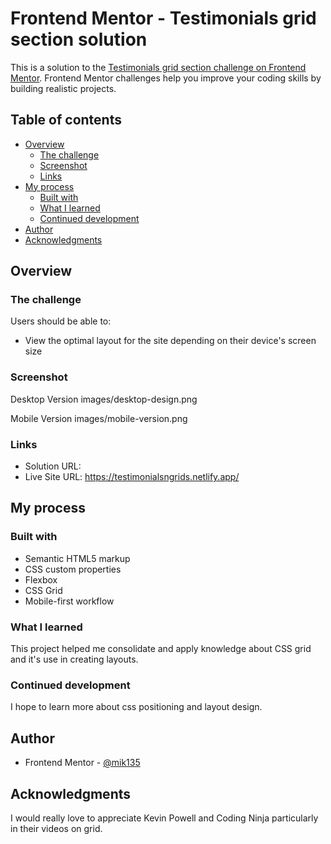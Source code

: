# Frontend Mentor - Testimonials grid section solution

This is a solution to the [Testimonials grid section challenge on Frontend Mentor](https://www.frontendmentor.io/challenges/testimonials-grid-section-Nnw6J7Un7). Frontend Mentor challenges help you improve your coding skills by building realistic projects. 

## Table of contents

- [Overview](#overview)
  - [The challenge](#the-challenge)
  - [Screenshot](#screenshot)
  - [Links](#links)
- [My process](#my-process)
  - [Built with](#built-with)
  - [What I learned](#what-i-learned)
  - [Continued development](#continued-development)
- [Author](#author)
- [Acknowledgments](#acknowledgments)


## Overview

### The challenge

Users should be able to:

- View the optimal layout for the site depending on their device's screen size

### Screenshot

Desktop Version
images/desktop-design.png

Mobile Version
images/mobile-version.png



### Links

- Solution URL: 
- Live Site URL: https://testimonialsngrids.netlify.app/

## My process

### Built with

- Semantic HTML5 markup
- CSS custom properties
- Flexbox
- CSS Grid
- Mobile-first workflow


### What I learned

This project helped me consolidate and apply knowledge about CSS grid and it's use in creating layouts.

### Continued development

I hope to learn more about css positioning and layout design.


## Author

- Frontend Mentor - [@mik135](https://www.frontendmentor.io/profile/mik135)


## Acknowledgments

I would really love to appreciate Kevin Powell and Coding Ninja particularly in their videos on grid.
